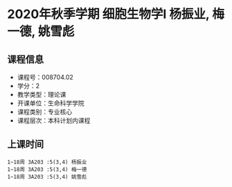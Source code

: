 # 2020年秋季学期 细胞生物学I 杨振业, 梅一德, 姚雪彪






## 课程信息

- 课程号：008704.02
- 学分：2
- 教学类型：理论课
- 开课单位：生命科学学院
- 课程类别：专业核心
- 课程层次：本科计划内课程

## 上课时间

```
1~18周 3A203 :5(3,4) 杨振业
1~18周 3A203 :5(3,4) 梅一德
1~18周 3A203 :5(3,4) 姚雪彪
```

